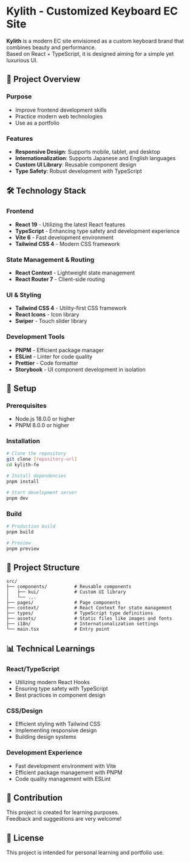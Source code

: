 <!-- 言語: [🇯🇵 日本語](./README.ja.md) | [🇺🇸 English](./README.md) -->

# Kylith - Customized Keyboard EC Site

**Kylith** is a modern EC site envisioned as a custom keyboard brand that combines beauty and performance.  
Based on React + TypeScript, it is designed aiming for a simple yet luxurious UI.

## 🎯 Project Overview

### Purpose

- Improve frontend development skills
- Practice modern web technologies
- Use as a portfolio

### Features

- **Responsive Design**: Supports mobile, tablet, and desktop
- **Internationalization**: Supports Japanese and English languages
- **Custom UI Library**: Reusable component design
- **Type Safety**: Robust development with TypeScript

## 🛠 Technology Stack

### Frontend

- **React 19** - Utilizing the latest React features
- **TypeScript** - Enhancing type safety and development experience
- **Vite 6** - Fast development environment
- **Tailwind CSS 4** - Modern CSS framework

### State Management & Routing

- **React Context** - Lightweight state management
- **React Router 7** - Client-side routing

### UI & Styling

- **Tailwind CSS 4** - Utility-first CSS framework
- **React Icons** - Icon library
- **Swiper** - Touch slider library

### Development Tools

- **PNPM** - Efficient package manager
- **ESLint** - Linter for code quality
- **Prettier** - Code formatter
- **Storybook** - UI component development in isolation

## 🚀 Setup

### Prerequisites

- Node.js 18.0.0 or higher
- PNPM 8.0.0 or higher

### Installation

```bash
# Clone the repository
git clone [repository-url]
cd kylith-fe

# Install dependencies
pnpm install

# Start development server
pnpm dev
```

### Build

```bash
# Production build
pnpm build

# Preview
pnpm preview
```

## 📁 Project Structure

```
src/
├── components/          # Reusable components
│   ├── kui/             # Custom UI library
│   └── ...
├── pages/               # Page components
├── context/             # React Context for state management
├── types/               # TypeScript type definitions
├── assets/              # Static files like images and fonts
├── i18n/                # Internationalization settings
└── main.tsx             # Entry point
```

## 📊 Technical Learnings

### React/TypeScript

- Utilizing modern React Hooks
- Ensuring type safety with TypeScript
- Best practices in component design

### CSS/Design

- Efficient styling with Tailwind CSS
- Implementing responsive design
- Building design systems

### Development Experience

- Fast development environment with Vite
- Efficient package management with PNPM
- Code quality management with ESLint

## 🤝 Contribution

This project is created for learning purposes.  
Feedback and suggestions are very welcome!

## 📄 License

This project is intended for personal learning and portfolio use.
